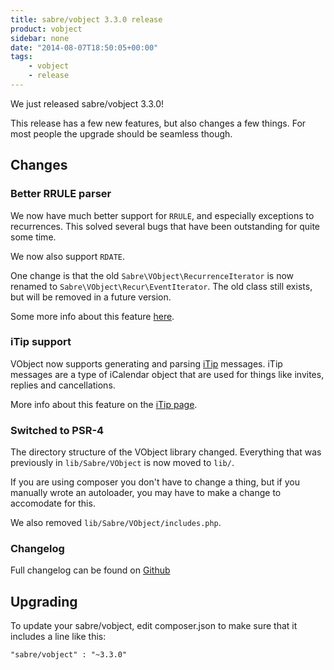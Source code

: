 ```yaml
---
title: sabre/vobject 3.3.0 release
product: vobject
sidebar: none
date: "2014-08-07T18:50:05+00:00"
tags:
    - vobject
    - release
---
```


We just released sabre/vobject 3.3.0!

This release has a few new features, but also changes a few things. For most
people the upgrade should be seamless though.

Changes
-------

### Better RRULE parser

We now have much better support for `RRULE`, and especially exceptions to
recurrences. This solved several bugs that have been outstanding for quite
some time.

We now also support `RDATE`.

One change is that the old `Sabre\VObject\RecurrenceIterator` is now renamed
to `Sabre\VObject\Recur\EventIterator`. The old class still exists, but will
be removed in a future version.

Some more info about this feature [here][2].


### iTip support

VObject now supports generating and parsing [iTip][3] messages. iTip messages
are a type of iCalendar object that are used for things like invites, replies
and cancellations.

More info about this feature on the [iTip page][3].


### Switched to PSR-4

The directory structure of the VObject library changed. Everything that was
previously in `lib/Sabre/VObject` is now moved to `lib/`.

If you are using composer you don't have to change a thing, but if you
manually wrote an autoloader, you may have to make a change to accomodate for
this.

We also removed `lib/Sabre/VObject/includes.php`.

### Changelog

Full changelog can be found on [Github][1]


Upgrading
---------

To update your sabre/vobject, edit composer.json to make sure that it includes
a line like this:

    "sabre/vobject" : "~3.3.0"

[1]: https://github.com/fruux/sabre-vobject/blob/3.3.0/ChangeLog.md
[2]: /vobject/recurrence
[3]: /vobject/itip
